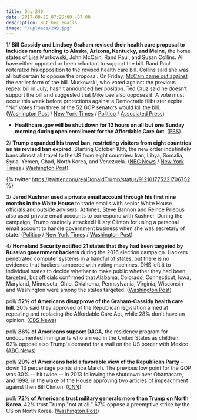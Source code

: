 ```yaml
---
title: Day 249
date: 2017-09-25 07:25:00 -07:00
description: But her emails.
image: "/uploads/249.jpg"
---
```


1/ **Bill Cassidy and Lindsey Graham revised their health care proposal to includes more funding to Alaska, Arizona, Kentucky, and Maine**, the home states of Lisa Murkowski, John McCain, Rand Paul, and Susan Collins. All have either opposed or been reluctant to support the bill. Rand Paul reiterated his opposition to the revised health care bill. Collins said she was all but certain to oppose the proposal. On Friday, [McCain came out against](https://www.nytimes.com/2017/09/22/us/politics/mccain-graham-cassidy-health-care.html) the earlier form of the bill. Murkowski, who voted against the previous repeal bill in July, hasn't announced her position. Ted Cruz said he doesn’t support the bill and suggested that Mike Lee also opposes it. A vote must occur this week before protections against a Democratic filibuster expire. “No” votes from three of the 52 GOP senators would kill the bill. ([Washington Post](https://www.washingtonpost.com/powerpost/new-version-of-health-care-bill-will-help-alaska-and-maine--home-of-two-holdout-senators/2017/09/25/24697f62-a188-11e7-b14f-f41773cd5a14_story.html) / [New York Times](https://www.nytimes.com/2017/09/24/us/politics/susan-collins-voicing-doubt-on-health-bill-leaves-it-close-to-collapse.html) / [Politico](http://www.politico.com/story/2017/09/24/obamacare-graham-cassidy-repeal-243079) / [Associated Press](https://apnews.com/e9e0986533f6415887117ced4a5c232c/Opposition-from-GOP-senators-grows,-jeopardizes-health-bill))

* **Healthcare.gov will be shut down for 12 hours on all but one Sunday morning during open enrollment for the Affordable Care Act**. ([PBS](http://www.pbs.org/newshour/rundown/obamacare-signup-site-shut-12-hours-nearly-every-sunday-open-enrollment/))

2/ **Trump expanded his travel ban, restricting visitors from eight countries as his revised ban expired**. Starting October 18th, the new order indefinitely bans almost all travel to the US from eight countries: Iran, Libya, Somalia, Syria, Yemen, Chad, North Korea, and Venezuela. ([NBC News](https://www.nbcnews.com/politics/immigration/trump-restricts-visas-eight-countries-travel-order-expires-n804366) / [New York Times](https://www.nytimes.com/2017/09/24/us/politics/new-order-bars-almost-all-travel-from-seven-countries.html) / [Washington Post](https://www.washingtonpost.com/world/national-security/trump-administration-changes-travel-ban-countries/2017/09/24/1fef7cfe-a140-11e7-ade1-76d061d56efa_story.html))

{% twitter https://twitter.com/realDonaldTrump/status/912101775221706752 %}

3/ **Jared Kushner used a private email account through his first nine months in the White House** to trade emails with senior White House officials and outside advisers. At times, Steve Bannon and Reince Priebus also used private email accounts to correspond with Kushner. During the campaign, Trump routinely attacked Hillary Clinton for using a personal email account to handle government business when she was secretary of state. ([Politico](http://www.politico.com/story/2017/09/24/jared-kushner-private-email-white-house-243071) / [New York Times](https://www.nytimes.com/2017/09/24/us/politics/kushner-personal-email.html) / [Washington Post](https://www.washingtonpost.com/politics/kushner-used-private-email-account-for-some-white-house-business/2017/09/24/917d9b6e-a161-11e7-b14f-f41773cd5a14_story.html))

4/ **Homeland Security notified 21 states that they had been targeted by Russian government hackers** during the 2016 election campaign. Hackers penetrated computer systems in a handful of states, but there is no evidence that hackers tampered with voting machines. DHS left it to individual states to decide whether to make public whether they had been targeted, but officials confirmed that Alabama, Colorado, Connecticut, Iowa, Maryland, Minnesota, Ohio, Oklahoma, Pennsylvania, Virginia, Wisconsin and Washington were among the states targeted. ([Washington Post](https://www.washingtonpost.com/world/national-security/dhs-tells-states-about-russian-hacking-during-2016-election/2017/09/22/fd263a2c-9fe2-11e7-8ea1-ed975285475e_story.html))

poll/ **52% of Americans disapprove of the Graham-Cassidy health care bill**. 20% said they approved of the Republican legislation aimed at repealing and replacing the Affordable Care Act, while 28% don't have an opinion. ([CBS News](https://www.cbsnews.com/news/poll-graham-cassidy-republican-health-care-bill-repeal-replace-obamacare-aca/))

poll/ **86% of Americans support DACA**, the residency program for undocumented immigrants who arrived in the United States as children. 62% oppose also Trump's demand for a wall on the US border with Mexico. ([ABC News](http://abcnews.go.com/Politics/americans-back-daca-huge-margin-poll/story?id=50032985))

poll/ **29% of Americans hold a favorable view of the Republican Party** – down 13 percentage points since March. The previous low point for the GOP was 30% -- hit twice -- in 2013 following the shutdown over Obamacare, and 1998, in the wake of the House approving two articles of impeachment against then  Bill Clinton. ([CNN](http://www.cnn.com/2017/09/24/politics/cnn-poll-republican-party-approval/))

poll/ **72% of Americans trust military generals more than Trump on North Korea**. 42% trust Trump "not at all." 67% oppose a preemptive strike by the US on North Korea. ([Washington Post](https://www.washingtonpost.com/politics/poll-far-more-trust-generals-than-trump-on-n-korea-while-two-thirds-oppose-preemptive-strike/2017/09/23/5cc4377c-9fbb-11e7-8ea1-ed975285475e_story.html))